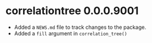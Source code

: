 # correlationtree 0.0.0.9001

* Added a `NEWS.md` file to track changes to the package.
* Added a `fill` argument in `correlation_tree()` 
